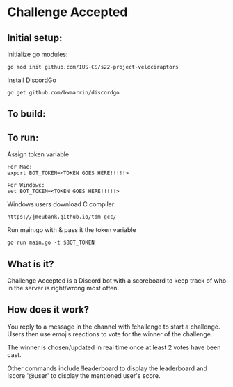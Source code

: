 # Challenge Accepted

## Initial setup:

Initialize go modules:

    go mod init github.com/IUS-CS/s22-project-velociraptors

Install DiscordGo

    go get github.com/bwmarrin/discordgo


## To build:

    
## To run:

Assign token variable

    For Mac:
    export BOT_TOKEN=<TOKEN GOES HERE!!!!!>

    For Windows:
    set BOT_TOKEN=<TOKEN GOES HERE!!!!!>

Windows users download C compiler:

    https://jmeubank.github.io/tdm-gcc/


Run main.go with & pass it the token variable

    go run main.go -t $BOT_TOKEN

## What is it?
Challenge Accepted is a Discord bot with a scoreboard to keep track of who in the server is right/wrong most often.

## How does it work? 
You reply to a message in the channel with !challenge to start a challenge. Users then use emojis reactions to vote for the winner of the challenge.

The winner is chosen/updated in real time once at least 2 votes have been cast.

Other commands include !leaderboard to display the leaderboard and !score '@user' to display the mentioned user's score.
